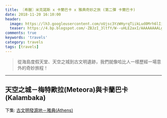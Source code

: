 ```yaml
---
title: 〖希臘〗米克諾斯 x 卡蘭巴卡 x 雅典奇妙之旅 (第二彈 卡蘭巴卡)
date: 2018-11-20 16:10:00
header:
  image: https://lh3.googleusercontent.com/oUjsc3YzWHyrqTiikLud0Mrh6lIiUeoNBZjFQZ3IAdmVCKPp7zlRG7S1b9ARfKQaLk6qFAUaxiBQl97eO5c9U5NyjjRJs-RGESgZhjBgJEGV_BxH1EjZgj777ojVXtbRsFnzvo0VVg=w2400
  teaser: https://4.bp.blogspot.com/-ZBJzI_3ltfY/W--uHLE2axI/AAAAAAAALg4/E3welRxyJdoinpNp2UYP0AcbvXCvPzXkACKgBGAs/s1600/meteora.jpg
comments: true
keywords: 'travels'
category: travels
tags: [travels]
---
```


> 從海島度假天堂、天空之城到古文明遺跡，我們就像哈比人一樣歷經一場意外的奇妙旅程！

---

## 天空之城－梅特歐拉(Meteora)與卡蘭巴卡(Kalambaka)

下集: [古文明發源地－雅典(Athens)](https://min-sheng.github.io/travels/希臘-米克諾斯_x_卡蘭巴卡_x_雅典奇妙之旅_(第三彈_雅典)/)
